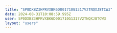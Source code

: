 ```yaml
---
title: "SP0DXBZ3HPRVXBK6D001710G1317V2TNQXJ8TCW3"
date: 2024-08-31T10:08:59.995Z
user: SP0DXBZ3HPRVXBK6D001710G1317V2TNQXJ8TCW3
layout: "users"
---
```

    